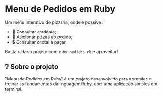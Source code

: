 # Menu de Pedidos em Ruby

Um menu interativo de pizzaria, onde é possível:

- 🍕 Consultar cardápio;
- 🛒 Adicionar pizzas ao pedido;
- 💲 Consultar o total a pagar.

Basta rodar o projeto com `ruby pedidos.rb` e aproveitar!

## ❔ Sobre o projeto

"Menu de Pedidos em Ruby" é um projeto desenvolvido para aprender e treinar os fundamentos da linguagem Ruby, com uma aplicação simples em terminal.

